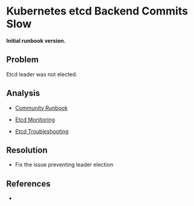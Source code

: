 # Kubernetes etcd Backend Commits Slow

**Initial runbook version.**

## Problem

Etcd leader was not elected.

## Analysis

 * [Community Runbook](https://runbooks.prometheus-operator.dev/runbooks/etcd/etcdnoleader/)

 * [Etcd Monitoring](https://etcd.io/docs/v3.5/op-guide/monitoring/)
 * [Etcd Troubleshooting](https://ranchermanager.docs.rancher.com/troubleshooting/kubernetes-components/troubleshooting-etcd-nodes)

## Resolution
 * Fix the issue preventing leader election

## References
 * 
